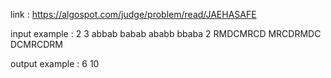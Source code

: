 link :
https://algospot.com/judge/problem/read/JAEHASAFE

input example :
2
3
abbab
babab
ababb
bbaba
2
RMDCMRCD
MRCDRMDC
DCMRCDRM

output example :
6
10
